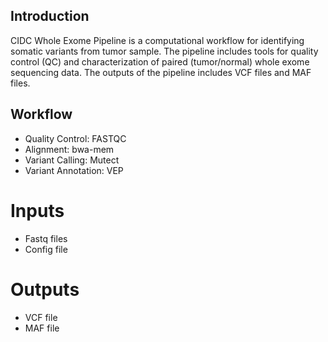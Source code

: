 ## Introduction

CIDC Whole Exome Pipeline is a computational workflow for identifying somatic variants from tumor sample. The pipeline includes 
tools for quality control (QC) and characterization of paired (tumor/normal) whole exome sequencing data.  The outputs of the pipeline includes
VCF files and MAF files.

## Workflow 

- Quality Control: FASTQC
- Alignment: bwa-mem
- Variant Calling: Mutect
- Variant Annotation: VEP

# Inputs 
- Fastq files
- Config file

# Outputs 
- VCF file
- MAF file
